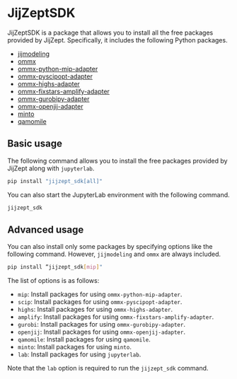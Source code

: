 # JijZeptSDK

JijZeptSDK is a package that allows you to install all the free packages provided by JijZept. Specifically, it includes the following Python packages.

- [jijmodeling](https://pypi.org/project/jijmodeling/)
- [ommx](https://pypi.org/project/ommx/)
- [ommx-python-mip-adapter](https://pypi.org/project/ommx-python-mip-adapter/)
- [ommx-pyscipopt-adapter](https://pypi.org/project/ommx-pyscipopt-adapter/)
- [ommx-highs-adapter](https://pypi.org/project/ommx-highs-adapter/)
- [ommx-fixstars-amplify-adapter](https://pypi.org/project/ommx-fixstars-amplify-adapter/)
- [ommx-gurobipy-adapter](https://pypi.org/project/ommx-gurobipy-adapter/)
- [ommx-openjij-adapter](https://pypi.org/project/ommx-openjij-adapter/)
- [minto](https://pypi.org/project/minto/)
- [qamomile](https://pypi.org/project/qamomile/)

## Basic usage

The following command allows you to install the free packages provided by JijZept along with `jupyterlab`.

```bash
pip install "jijzept_sdk[all]"
```

You can also start the JupyterLab environment with the following command.

```bash
jijzept_sdk
```

## Advanced usage

You can also install only some packages by specifying options like the following command. However, `jijmodeling` and `ommx` are always included.

```bash
pip install “jijzept_sdk[mip]"
```

The list of options is as follows:

- `mip`: Install packages for using `ommx-python-mip-adapter`.
- `scip`: Install packages for using `ommx-pyscipopt-adapter`.
- `highs`: Install packages for using `ommx-highs-adapter`.
- `amplify`: Install packages for using `ommx-fixstars-amplify-adapter`.
- `gurobi`: Install packages for using `ommx-gurobipy-adapter`.
- `openjij`: Install packages for using `ommx-openjij-adapter`.
- `qamomile`: Install packages for using `qamomile`.
- `minto`: Install packages for using `minto`.
- `lab`: Install packages for using `jupyterlab`.

Note that the `lab` option is required to run the `jijzept_sdk` command.
